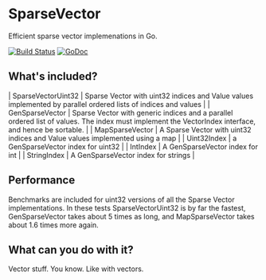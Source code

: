 # SparseVector

Efficient sparse vector implemenations in Go.

[![Build Status](https://travis-ci.org/philpearl/sparsevector.svg)](https://travis-ci.org/philpearl/sparsevector) [![GoDoc](https://godoc.org/github.com/philpearl/sparsevector?status.svg)](https://godoc.org/github.com/philpearl/sparsevector)

## What's included?

| SparseVectorUint32 | Sparse Vector with uint32 indices and Value values implemented by parallel ordered lists of indices and values |
| GenSparseVector | Sparse Vector with generic indices and a parallel ordered list of values. The index must implement the VectorIndex interface, and hence be sortable. |
| MapSparseVector | A Sparse Vector with uint32 indices and Value values implemented using a map |
| Uint32Index | a GenSparseVector index for uint32 |
| IntIndex | A GenSparseVector index for int |
| StringIndex | A GenSparseVector index for strings |

## Performance

Benchmarks are included for uint32 versions of all the Sparse Vector implementations. In these tests SparseVectorUint32 is by far the fastest, GenSparseVector takes about 5 times as long, and MapSparseVector takes about 1.6 times more again.

## What can you do with it?

Vector stuff.  You know. Like with vectors.

